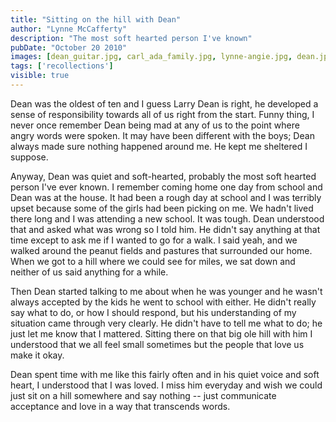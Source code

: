 ```yaml
---
title: "Sitting on the hill with Dean"
author: "Lynne McCafferty"
description: "The most soft hearted person I've known"
pubDate: "October 20 2010"
images: [dean_guitar.jpg, carl_ada_family.jpg, lynne-angie.jpg, dean.jpg, dean_graduation.jpg]
tags: ['recollections']
visible: true
---
```

Dean was the oldest of ten and I guess Larry Dean is right, he developed a sense of responsibility towards all of us right from the start. Funny thing, I never once remember Dean being mad at any of us to the point where angry words were spoken. It may have been different with the boys; Dean always made sure nothing happened around me. He kept me sheltered I suppose.

Anyway, Dean was quiet and soft-hearted, probably the most soft hearted person I've ever known. I remember coming home one day from school and Dean was at the house. It had been a rough day at school and I was terribly upset because some of the girls had been picking on me. We hadn't lived there long and I was attending a new school. It was tough. Dean understood that and asked what was wrong so I told him. He didn't say anything at that time except to ask me if I wanted to go for a walk. I said yeah, and we walked around the peanut fields and pastures that surrounded our home. When we got to a hill where we could see for miles, we sat down and neither of us said anything for a while.

Then Dean started talking to me about when he was younger and he wasn't always accepted by the kids he went to school with either. He didn't really say what to do, or how I should respond, but his understanding of my situation came through very clearly. He didn't have to tell me what to do; he just let me know that I mattered. Sitting there on that big ole hill with him I understood that we all feel small sometimes but the people that love us make it okay.

Dean spent time with me like this fairly often and in his quiet voice and soft heart, I understood that I was loved. I miss him everyday and wish we could just sit on a hill somewhere and say nothing -- just communicate acceptance and love in a way that transcends words.
